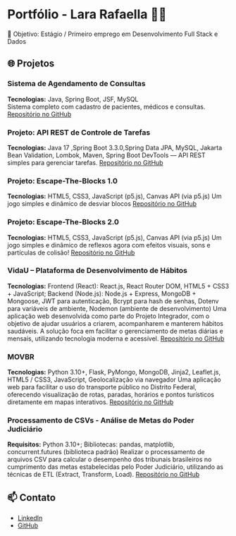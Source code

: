 # Portfólio - Lara Rafaella 👩‍💻

🎯 Objetivo: Estágio / Primeiro emprego em Desenvolvimento Full Stack e Dados

## 🌐 Projetos

### Sistema de Agendamento de Consultas
**Tecnologias:** Java, Spring Boot, JSF, MySQL  
Sistema completo com cadastro de pacientes, médicos e consultas.  
[Repositório no GitHub](https://github.com/Rafaellaquadrado/Agendeja.git)

###  Projeto: API REST de Controle de Tarefas
**Tecnologias:** 
Java 17 ,Spring Boot 3.3.0,Spring Data JPA, MySQL, Jakarta Bean Validation, Lombok, Maven, Spring Boot DevTools — 
API REST simples para gerenciar tarefas. 
[Repositório no GitHub](https://github.com/Rafaellaquadrado/Todolist.git)

###  Projeto: Escape-The-Blocks 1.0
**Tecnologias:** HTML5, CSS3, JavaScript (p5.js), Canvas API (via p5.js)
Um jogo simples e dinâmico de desviar blocos
[Repositório no GitHub](https://github.com/Rafaellaquadrado/Escape-The-Blocks-1.0.git)

###  Projeto: Escape-The-Blocks 2.0
**Tecnologias:** HTML5, CSS3, JavaScript (p5.js), Canvas API (via p5.js)
Um jogo simples e dinâmico de reflexos agora com efeitos visuais, sons e partículas de colisão!
[Repositório no GitHub](https://github.com/Rafaellaquadrado/Escape-The-Blocks-2.0.git)

### VidaU – Plataforma de Desenvolvimento de Hábitos
**Tecnologias:** Frontend (React): React.js, React Router DOM, HTML5 + CSS3 + JavaScript; Backend (Node.js): Node.js + Express, MongoDB + Mongoose, JWT para autenticação, Bcrypt para hash de senhas, Dotenv para variáveis de ambiente, Nodemon (ambiente de desenvolvimento)
Uma aplicação web desenvolvida como parte do Projeto Integrador, com o objetivo de ajudar usuários a criarem, acompanharem e manterem hábitos saudáveis. A solução foca em facilitar o gerenciamento de metas diárias e mensais, utilizando tecnologia moderna e acessível.
[Repositório no GitHub](https://github.com/Rafaellaquadrado/Extensao-Web-Projeto-FInal)

### MOVBR
**Tecnologias:** Python 3.10+, Flask, PyMongo, MongoDB, Jinja2, Leaflet.js, HTML5 / CSS3, JavaScript, Geolocalização via navegador
Uma aplicação web para facilitar o uso do transporte público no Distrito Federal, oferecendo visualização de rotas, paradas, horários e pontos turísticos diretamente em mapas interativos.
[Repositório no GitHub](https://github.com/Rafaellaquadrado/MOVBR)

### Processamento de CSVs - Análise de Metas do Poder Judiciário
**Requisitos:** Python 3.10+; Bibliotecas: pandas, matplotlib, concurrent.futures (biblioteca padrão)
Realizar o processamento de arquivos CSV para calcular o desempenho dos tribunais brasileiros no cumprimento das metas estabelecidas pelo Poder Judiciário, utilizando as técnicas de ETL (Extract, Transform, Load).
[Repositório no GitHub](https://github.com/Rafaellaquadrado/Projeto-Final-PCD)

## 📫 Contato
- [LinkedIn](https://www.linkedin.com/in/lara-rafaella-de-oliveira-quadrado-faria-25b624178/)
- [GitHub](https://github.com/Rafaellaquadrado)
